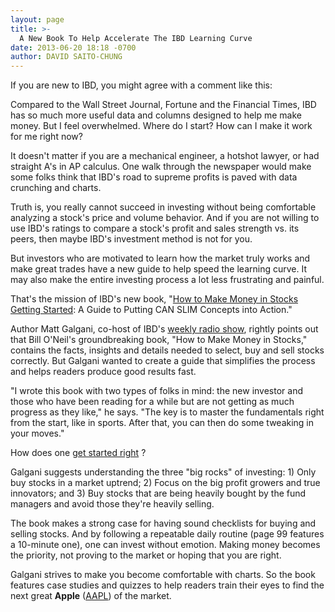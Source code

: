 ```yaml
---
layout: page
title: >-
  A New Book To Help Accelerate The IBD Learning Curve
date: 2013-06-20 18:18 -0700
author: DAVID SAITO-CHUNG
---
```





If you are new to IBD, you might agree with a comment like this:

  

Compared to the Wall Street Journal, Fortune and the Financial Times, IBD has so much more useful data and columns designed to help me make money. But I feel overwhelmed. Where do I start? How can I make it work for me right now?

  

It doesn't matter if you are a mechanical engineer, a hotshot lawyer, or had straight A's in AP calculus. One walk through the newspaper would make some folks think that IBD's road to supreme profits is paved with data crunching and charts.

  

Truth is, you really cannot succeed in investing without being comfortable analyzing a stock's price and volume behavior. And if you are not willing to use IBD's ratings to compare a stock's profit and sales strength vs. its peers, then maybe IBD's investment method is not for you.

  

But investors who are motivated to learn how the market truly works and make great trades have a new guide to help speed the learning curve. It may also make the entire investing process a lot less frustrating and painful.

  

That's the mission of IBD's new book, "[How to Make Money in Stocks Getting Started](https://www.investors.com/gettingstartedbook): A Guide to Putting CAN SLIM Concepts into Action."

  

Author Matt Galgani, co-host of IBD's [weekly radio show](https://www.investors.com/radioshow/?nav=IBDTVRadio), rightly points out that Bill O'Neil's groundbreaking book, "How to Make Money in Stocks," contains the facts, insights and details needed to select, buy and sell stocks correctly. But Galgani wanted to create a guide that simplifies the process and helps readers produce good results fast.

  

"I wrote this book with two types of folks in mind: the new investor and those who have been reading for a while but are not getting as much progress as they like," he says. "The key is to master the fundamentals right from the start, like in sports. After that, you can then do some tweaking in your moves."

  

How does one [get started right](http://ibdtv.investors.com/?dimension=Education&nav=IBDUVideos) ?

  

Galgani suggests understanding the three "big rocks" of investing: 1) Only buy stocks in a market uptrend; 2) Focus on the big profit growers and true innovators; and 3) Buy stocks that are being heavily bought by the fund managers and avoid those they're heavily selling.

  

The book makes a strong case for having sound checklists for buying and selling stocks. And by following a repeatable daily routine (page 99 features a 10-minute one), one can invest without emotion. Making money becomes the priority, not proving to the market or hoping that you are right.

  

Galgani strives to make you become comfortable with charts. So the book features case studies and quizzes to help readers train their eyes to find the next great **Apple** ([AAPL](https://research.investors.com/quote.aspx?symbol=AAPL)) of the market.




